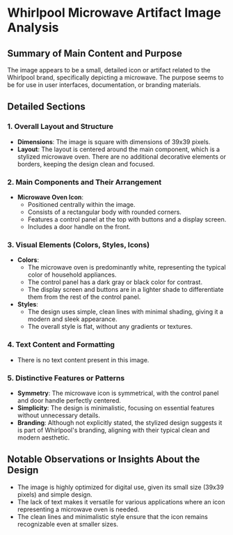 # Whirlpool Microwave Artifact Image Analysis

## Summary of Main Content and Purpose
The image appears to be a small, detailed icon or artifact related to the Whirlpool brand, specifically depicting a microwave. The purpose seems to be for use in user interfaces, documentation, or branding materials.

## Detailed Sections

### 1. Overall Layout and Structure
- **Dimensions**: The image is square with dimensions of 39x39 pixels.
- **Layout**: The layout is centered around the main component, which is a stylized microwave oven. There are no additional decorative elements or borders, keeping the design clean and focused.

### 2. Main Components and Their Arrangement
- **Microwave Oven Icon**:
  - Positioned centrally within the image.
  - Consists of a rectangular body with rounded corners.
  - Features a control panel at the top with buttons and a display screen.
  - Includes a door handle on the front.

### 3. Visual Elements (Colors, Styles, Icons)
- **Colors**:
  - The microwave oven is predominantly white, representing the typical color of household appliances.
  - The control panel has a dark gray or black color for contrast.
  - The display screen and buttons are in a lighter shade to differentiate them from the rest of the control panel.
- **Styles**:
  - The design uses simple, clean lines with minimal shading, giving it a modern and sleek appearance.
  - The overall style is flat, without any gradients or textures.

### 4. Text Content and Formatting
- There is no text content present in this image.

### 5. Distinctive Features or Patterns
- **Symmetry**: The microwave icon is symmetrical, with the control panel and door handle perfectly centered.
- **Simplicity**: The design is minimalistic, focusing on essential features without unnecessary details.
- **Branding**: Although not explicitly stated, the stylized design suggests it is part of Whirlpool's branding, aligning with their typical clean and modern aesthetic.

## Notable Observations or Insights About the Design
- The image is highly optimized for digital use, given its small size (39x39 pixels) and simple design.
- The lack of text makes it versatile for various applications where an icon representing a microwave oven is needed.
- The clean lines and minimalistic style ensure that the icon remains recognizable even at smaller sizes.